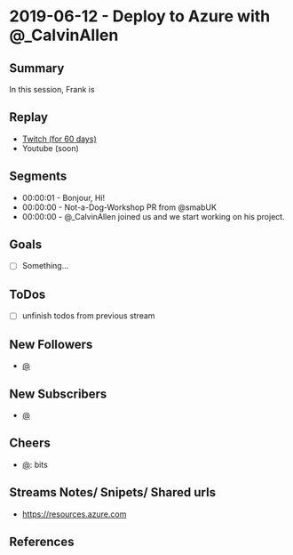
# 2019-06-12 - Deploy to Azure with @_CalvinAllen

Summary
-------

In this session, Frank is 

Replay
------

- [Twitch (for 60 days)](https://www.twitch.tv/videos/)
- Youtube (soon)


Segments
--------

- 00:00:01 - Bonjour, Hi!
- 00:00:00 - Not-a-Dog-Workshop PR from @smabUK
- 00:00:00 - @_CalvinAllen joined us and we start working on his project.


Goals
-----

- [ ] Something...



ToDos
-----
- [ ] unfinish todos from previous stream


New Followers
-------------

- [@](https://www.twitch.tv/)


New Subscribers
---------------

- [@](https://www.twitch.tv/)



Cheers
------

- [@](https://www.twitch.tv/):  bits



Streams Notes/ Snipets/ Shared urls
-----------------------------------

- https://resources.azure.com



References
----------

